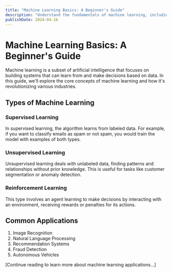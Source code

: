 ```yaml
---
title: "Machine Learning Basics: A Beginner's Guide"
description: "Understand the fundamentals of machine learning, including supervised and unsupervised learning, algorithms, and real-world applications."
publishDate: 2024-04-16
---
```


# Machine Learning Basics: A Beginner's Guide

Machine learning is a subset of artificial intelligence that focuses on building systems that can learn from and make decisions based on data. In this guide, we'll explore the core concepts of machine learning and how it's revolutionizing various industries.

## Types of Machine Learning

### Supervised Learning
In supervised learning, the algorithm learns from labeled data. For example, if you want to classify emails as spam or not spam, you would train the model with examples of both types.

### Unsupervised Learning
Unsupervised learning deals with unlabeled data, finding patterns and relationships without prior knowledge. This is useful for tasks like customer segmentation or anomaly detection.

### Reinforcement Learning
This type involves an agent learning to make decisions by interacting with an environment, receiving rewards or penalties for its actions.

## Common Applications

1. Image Recognition
2. Natural Language Processing
3. Recommendation Systems
4. Fraud Detection
5. Autonomous Vehicles

[Continue reading to learn more about machine learning applications...]